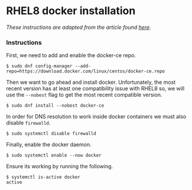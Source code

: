 # RHEL8 docker installation

_These instructions are adapted from the article found [here](https://linuxconfig.org/how-to-install-docker-in-rhel-8)_.

### Instructions

First, we need to add and enable the docker-ce repo.
 ```
$ sudo dnf config-manager --add-repo=https://download.docker.com/linux/centos/docker-ce.repo
```
Then we want to go ahead and install docker. Unfortunately, the most recent version has at least one compatibility issue
with RHEL8 so, we will use the `--nobest` flag to get the most recent compatible version.
```
$ sudo dnf install --nobest docker-ce
```
In order for DNS resolution to work inside docker containers we must also disable `firewalld`.
```
$ sudo systemctl disable firewalld
```
Finally, enable the docker daemon.
```
$ sudo systemctl enable --now docker
```
Ensure its working by running the following.
```
$ systemctl is-active docker
active
```
